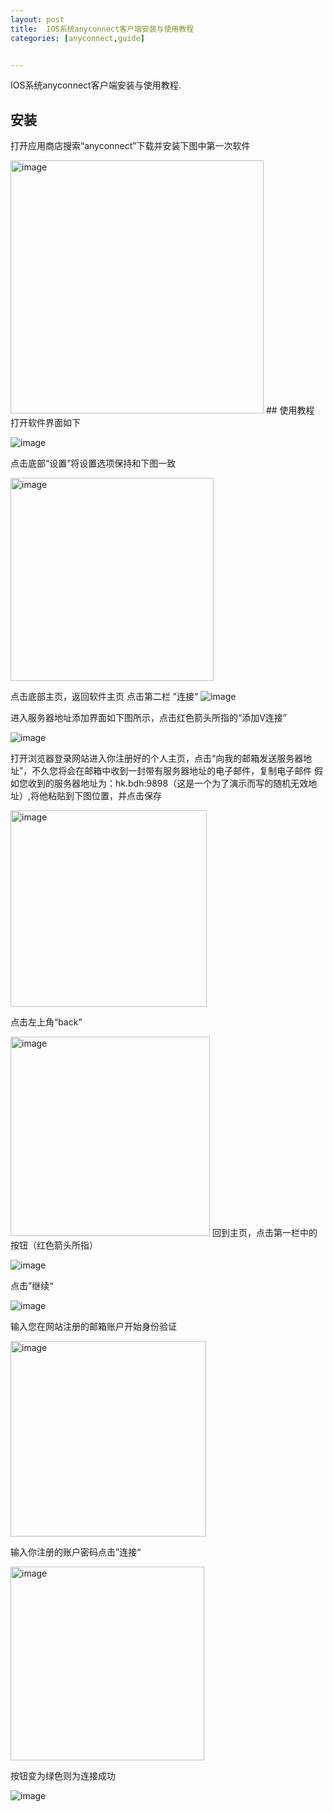```yaml
---
layout: post
title:  IOS系统anyconnect客户端安装与使用教程
categories: [anyconnect,guide]


---
```

IOS系统anyconnect客户端安装与使用教程.

## 安装
打开应用商店搜索“anyconnect”下载并安装下图中第一次软件

<img width="405" alt="image" src="https://user-images.githubusercontent.com/107782600/187065514-8906e39e-c8b3-4db3-b6d3-bd21da3799cc.png">
## 使用教程
打开软件界面如下

![image](https://user-images.githubusercontent.com/107782600/187065544-6201e4e1-e94c-47e5-951f-c4d717150671.png)
 
点击底部“设置”将设置选项保持和下图一致

<img width="325" alt="image" src="https://user-images.githubusercontent.com/107782600/187065610-03fd986e-98a9-4d6a-94d8-002d9cd5e45e.png">

点击底部主页，返回软件主页 点击第二栏 ”连接“
![image](https://user-images.githubusercontent.com/107782600/187065544-6201e4e1-e94c-47e5-951f-c4d717150671.png)

进入服务器地址添加界面如下图所示，点击红色箭头所指的“添加V连接”

![image](https://user-images.githubusercontent.com/107782600/187065723-0a3f33c1-ec45-484b-8f25-733fb65d5ffe.png)

打开浏览器登录网站进入你注册好的个人主页，点击“向我的邮箱发送服务器地址”，不久您将会在邮箱中收到一封带有服务器地址的电子邮件，复制电子邮件
假如您收到的服务器地址为：hk.bdh:9898（这是一个为了演示而写的随机无效地址）,将他粘贴到下图位置，并点击保存


<img width="314" alt="image" src="https://user-images.githubusercontent.com/107782600/187065915-a735ef59-e593-48a0-93fe-3c754d51a94b.png">

点击左上角“back”

<img width="319" alt="image" src="https://user-images.githubusercontent.com/107782600/187065935-95bceea2-9495-439b-899d-96c989d81ac4.png">
回到主页，点击第一栏中的按钮（红色箭头所指）

![image](https://user-images.githubusercontent.com/107782600/187066061-202fd357-9f64-43e5-b0a9-e699a7293dd1.png)

点击”继续“

![image](https://user-images.githubusercontent.com/107782600/187066103-0bb9d27d-c0c5-4a86-976c-ea037dc13bd5.png)

输入您在网站注册的邮箱账户开始身份验证

<img width="313" alt="image" src="https://user-images.githubusercontent.com/107782600/187066146-0eef5d2c-4f19-4099-8019-09fbcdd51493.png">

输入你注册的账户密码点击”连接“

<img width="310" alt="image" src="https://user-images.githubusercontent.com/107782600/187066161-b08d8399-5b7a-4320-a6c2-7fda1cae5bed.png">

按钮变为绿色则为连接成功

![image](https://user-images.githubusercontent.com/107782600/187066189-8e3b6f1c-863f-4712-a3c0-8b10cea87e75.png)


